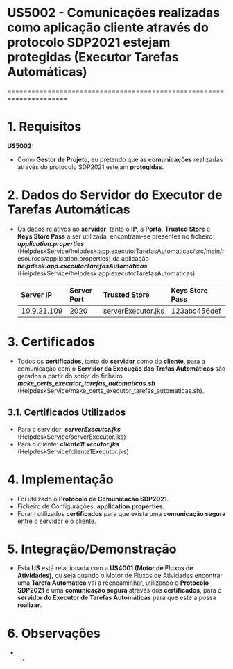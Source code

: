 # US5002 - Comunicações realizadas como aplicação cliente através do protocolo SDP2021 estejam protegidas (Executor Tarefas Automáticas)
=====================================================================

# 1. Requisitos

**US5002:**

* Como **Gestor de Projeto**, eu pretendo que as **comunicações** realizadas através do protocolo SDP2021 estejam **protegidas**.

# 2. Dados do Servidor do Executor de Tarefas Automáticas

* Os dados relativos ao **servidor**, tanto o **IP**, a **Porta**, **Trusted Store** e **Keys Store Pass** a ser utilizada, encontram-se presentes no ficheiro ***application.properties*** (HelpdeskService/helpdesk.app.executorTarefasAutomaticas/src/main/resources/application.properties) da aplicação ***helpdesk.app.executorTarefasAutomaticas*** (HelpdeskService/helpdesk.app.executorTarefasAutomaticas).

     | Server IP  | Server Port | Trusted Store     | Keys Store Pass |
     |:---------- |:----------- |:----------------- |:--------------- |
     |10.9.21.109 |2020         |serverExecutor.jks |123abc456def     |

# 3. Certificados

* Todos os **certificados**, tanto do **servidor** como do **cliente**, para a comunicação com o **Servidor da Execução das Trefas Automáticas** são gerados a partir do script do ficheiro ***make_certs_executor_tarefas_automaticas.sh*** (HelpdeskService/make_certs_executor_tarefas_automaticas.sh).

## 3.1. Certificados Utilizados

* Para o servidor: ***serverExecutor.jks*** (HelpdeskService/serverExecutor.jks)
* Para o cliente: ***cliente1Executor.jks*** (HelpdeskService/cliente1Executor.jks)

# 4. Implementação

* Foi utilizado o **Protocolo de Comunicação SDP2021**.
* Ficheiro de Configurações: **application.properties**.
* Foram utilizados **certificados** para que exista uma **comunicação segura** entre o servidor e o cliente.

# 5. Integração/Demonstração

* Esta **US** está relacionada com a **US4001 (Motor de Fluxos de Atividades)**, ou seja quando o Motor de Fluxos de Atividades encontrar uma **Tarefa Automática** vai a reencaminhar, utilizando o **Protocolo SDP2021** e uma **comunicação segura** através dos **certificados**, para o **servidor do Executor de Tarefas Automáticas** para que este a possa **realizar**.

# 6. Observações

* -
